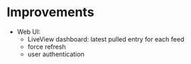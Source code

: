 # Improvements

- Web UI:
  - LiveView dashboard: latest pulled entry for each feed
  - force refresh
  - user authentication
